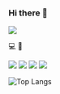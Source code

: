 ### Hi there 👋

<!--
**jjinijj/jjinijj** is a ✨ _special_ ✨ repository because its `README.md` (this file) appears on your GitHub profile.

Here are some ideas to get you started:

- 🔭 I’m currently working on ...
- 🌱 I’m currently learning ...
- 👯 I’m looking to collaborate on ...
- 🤔 I’m looking for help with ...
- 💬 Ask me about ...
- 📫 How to reach me: ...
- 😄 Pronouns: ...
- ⚡ Fun fact: ...
-->
<img src="https://img.shields.io/badge/jjinstalk@gmail.com-EA4335?style=flat-square&logo=Gmail&logoColor=white"/>

:computer: 🥐


<img src="https://img.shields.io/badge/C++-00599C?logo=C++&logoColor=white"/> <img src="https://img.shields.io/badge/Unity-FFFFFF?logo=Unity&logoColor=black"/> <img src="https://img.shields.io/badge/CSharp-239120"/> <img src="https://img.shields.io/badge/javascript-blue"/>


![Top Langs](https://github-readme-stats.vercel.app/api/top-langs/?username=jjinijj&layout=compact)
<!--[![Anurag's GitHub stats](https://github-readme-stats.vercel.app/api?username=jjinijj)](https://github.com/anuraghazra/github-readme-stats)-->
